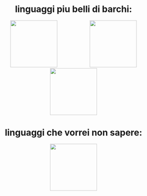 
<h1 text align=center> linguaggi piu belli di barchi: </h1>
<div align=center>

<img src="https://www.geekandjob.com/uploads/wiki/9e88fca5f508c3931ab20fd562afa066d7ebc455.png](https://upload.wikimedia.org/wikipedia/commons/thumb/9/99/Unofficial_JavaScript_logo_2.svg/1200px-Unofficial_JavaScript_logo_2.svg.png" width="150" height="150" hspace=50>
<img src="https://www.geekandjob.com/uploads/wiki/9e88fca5f508c3931ab20fd562afa066d7ebc455.png](https://upload.wikimedia.org/wikipedia/commons/thumb/9/99/Unofficial_JavaScript_logo_2.svg/1200px-Unofficial_JavaScript_logo_2.svg.pn](https://www.bitmat.it/wp-content/uploads/2017/12/dark-days-oracle-kills-java-plug-in-dead-showcase_image-9-p-2047.jpg" width="150" height="150" hspace=50>
<img src="[https://www.geekandjob.com/uploads/wiki/9e88fca5f508c3931ab20fd562afa066d7ebc455.png](https://upload.wikimedia.org/wikipedia/commons/thumb/9/99/Unofficial_JavaScript_logo_2.svg/1200px-Unofficial_JavaScript_logo_2.svg.pn](https://www.bitmat.it/wp-content/uploads/2017/12/dark-days-oracle-kills-java-plug-in-dead-showcase_image-9-p-2047.jpg](https://encrypted-tbn0.gstatic.com/images?q=tbn:ANd9GcRsubI1xnS2EsbFC7IKOtHXy3o2yp5zNGHX8-mLk-0nVw&s)" width="150" height="150" hspace=50>
  
</div>


<h1 text align=center> linguaggi che vorrei non sapere: </h1>
<div align=center>

<img src="https://www.geekandjob.com/uploads/wiki/9e88fca5f508c3931ab20fd562afa066d7ebc455.png" width="150" height="150" hspace=50>
  
</div>



<!--
**DavideFocalors79/DavideFocalors79** is a ✨ _special_ ✨ repository because its `README.md` (this file) appears on your GitHub profile.

Here are some ideas to get you started:

- 🔭 I’m currently working on ...
- 🌱 I’m currently learning ...
- 👯 I’m looking to collaborate on ...
- 🤔 I’m looking for help with ...
- 💬 Ask me about ...
- 📫 How to reach me: ...
- 😄 Pronouns: ...
- ⚡ Fun fact: ...
-->
